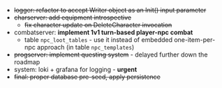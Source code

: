 - ~~logger: refactor to accept Writer object as an Init() input parameter~~
- ~~charserver: add equipment introspective~~
  - ~~fix character update on DeleteCharacter invocation~~
- combatserver: **implement 1v1 turn-based player-npc combat**
  - table `npc_loot_tables` - use it instead of embedded one-item-per-npc approach (in table `npc_templates`)
- ~~progserver: implement questing system~~ - delayed further down the roadmap
- system: loki + grafana for logging - **urgent**
- ~~final: proper database pre-seed, apply persistence~~